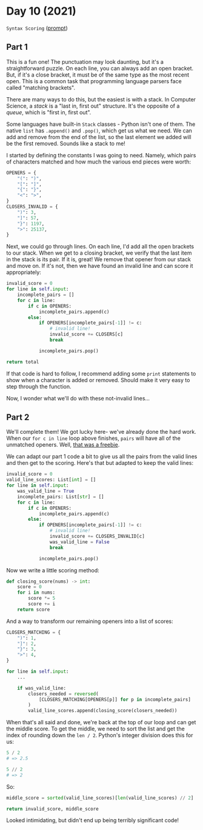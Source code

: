 # Day 10 (2021)

`Syntax Scoring` ([prompt](https://adventofcode.com/2021/day/10))

## Part 1

This is a fun one! The punctuation may look daunting, but it's a straightforward puzzle. On each line, you can always add an open bracket. But, if it's a close bracket, it must be of the same type as the most recent open. This is a common task that programming language parsers face called "matching brackets".

There are many ways to do this, but the easiest is with a stack. In Computer Science, a _stack_ is a "last in, first out" structure. It's the opposite of a _queue_, which is "first in, first out".

Some languages have built-in `Stack` classes - Python isn't one of them. The native `list` has `.append()` and `.pop()`, which get us what we need. We can add and remove from the end of the list, so the last element we added will be the first removed. Sounds like a stack to me!

I started by defining the constants I was going to need. Namely, which pairs of characters matched and how much the various end pieces were worth:

```py
OPENERS = {
    "(": ")",
    "[": "]",
    "{": "}",
    "<": ">",
}
CLOSERS_INVALID = {
    ")": 3,
    "]": 57,
    "}": 1197,
    ">": 25137,
}
```

Next, we could go through lines. On each line, I'd add all the open brackets to our stack. When we get to a closing bracket, we verify that the last item in the stack is its pair. If it is, great! We remove that opener from our stack and move on. If it's not, then we have found an invalid line and can score it appropriately:

```py
invalid_score = 0
for line in self.input:
    incomplete_pairs = []
    for c in line:
        if c in OPENERS:
            incomplete_pairs.append(c)
        else:
            if OPENERS[incomplete_pairs[-1]] != c:
                # invalid line!
                invalid_score += CLOSERS[c]
                break

            incomplete_pairs.pop()

return total
```

If that code is hard to follow, I recommend adding some `print` statements to show when a character is added or removed. Should make it very easy to step through the function.

Now, I wonder what we'll do with these not-invalid lines...

## Part 2

We'll complete them! We got lucky here- we've already done the hard work. When our `for c in line` loop above finishes, `pairs` will have all of the unmatched openers. Well, [that was a freebie](https://youtu.be/9ltqCJn7qkc?t=18).

We can adapt our part 1 code a bit to give us all the pairs from the valid lines and then get to the scoring. Here's that but adapted to keep the valid lines:

```py
invalid_score = 0
valid_line_scores: List[int] = []
for line in self.input:
    was_valid_line = True
    incomplete_pairs: List[str] = []
    for c in line:
        if c in OPENERS:
            incomplete_pairs.append(c)
        else:
            if OPENERS[incomplete_pairs[-1]] != c:
                # invalid line!
                invalid_score += CLOSERS_INVALID[c]
                was_valid_line = False
                break

            incomplete_pairs.pop()
```

Now we write a little scoring method:

```py
def closing_score(nums) -> int:
    score = 0
    for i in nums:
        score *= 5
        score += i
    return score
```

And a way to transform our remaining openers into a list of scores:

```py
CLOSERS_MATCHING = {
    ")": 1,
    "]": 2,
    "}": 3,
    ">": 4,
}

for line in self.input:
    ...

    if was_valid_line:
        closers_needed = reversed(
            [CLOSERS_MATCHING[OPENERS[p]] for p in incomplete_pairs]
        )
        valid_line_scores.append(closing_score(closers_needed))
```

When that's all said and done, we're back at the top of our loop and can get the middle score. To get the middle, we need to sort the list and get the index of rounding down the `len / 2`. Python's integer division does this for us:

```py
5 / 2
# => 2.5

5 // 2
# => 2
```

So:

```py
middle_score = sorted(valid_line_scores)[len(valid_line_scores) // 2]

return invalid_score, middle_score
```

Looked intimidating, but didn't end up being terribly significant code!
